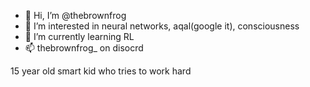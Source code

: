 - 👋 Hi, I’m @thebrownfrog
- 👀 I’m interested in neural networks, aqal(google it), consciousness
- 🌱 I’m currently learning RL
- 📫 thebrownfrog_ on disocrd

15 year old smart kid who tries to work hard

<!---
thebrownfrog/thebrownfrog is a ✨ special ✨ repository because its `README.md` (this file) appears on your GitHub profile.
You can click the Preview link to take a look at your changes.
--->
